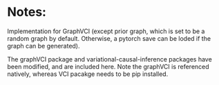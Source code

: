 # Notes: 

Implementation for GraphVCI (except prior graph, which is set to be a random graph by default. Otherwise, a pytorch save can be loded if the graph can be generated). 

The graphVCI package and variational-causal-inference packages have been modified, and are included here. Note the graphVCI is referenced natively, whereas VCI pacakge needs to be pip installed. 
